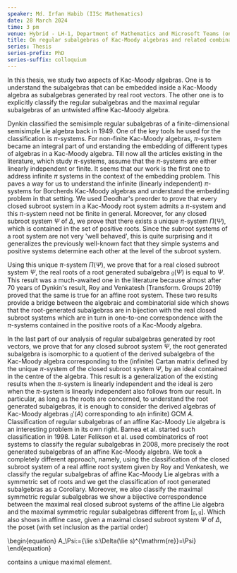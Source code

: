 ```yaml
---
speaker: Md. Irfan Habib (IISc Mathematics)
date: 28 March 2024
time: 3 pm
venue: Hybrid - LH-1, Department of Mathematics and Microsoft Teams (online) 
title: On regular subalgebras of Kac-Moody algebras and related combinatorics
series: Thesis
series-prefix: PhD
series-suffix: colloquium
---
```


In this thesis, we study two aspects of Kac-Moody algebras. One is to understand the subalgebras that can be embedded inside a Kac-Moody algebra as subalgebras
generated by real root vectors. The other one is to explicitly classify the regular subalgebras and the maximal regular subalgebras of an untwisted affine Kac-Moody algebra.

Dynkin classified the semisimple regular subalgebras of a finite-dimensional semisimple Lie algebra back in $1949.$ One of the key tools he used for the classification is
$\pi$-systems. For non-finite Kac-Moody algebras, $\pi$-system became an integral part of und erstanding the embedding of different types of algebras in a Kac-Moody algebra.
Till now all the articles existing in the literature, which study $\pi$-systems, assume that the $\pi$-systems are either linearly independent or finite. It seems that our
work is the first one to address infinite $\pi$ systems in the context of the embedding problem. This paves a way for us to understand the infinite (linearly independent)
$\pi$-systems for Borcherds Kac-Moody algebras and understand the embedding problem in that setting. We used Deodhar's preorder to prove that every closed subroot system
in a Kac-Moody root system admits a $\pi$-system and this $\pi$-system need not be finite in general. Moreover, for any closed subroot system $\Psi$ of $\Delta,$ we prove
that there exists a unique $\pi$-system $\Pi(\Psi),$ which is contained in the set of positive roots. Since the subroot systems of a root system are not very 'well behaved',
this is quite surprising and it generalizes the previously well-known fact that they simple systems and positive systems determine each other at the level of the subroot system.

Using this unique $\pi$-system $\Pi(\Psi)$, we prove that for a real closed subroot system $\Psi,$ the real roots of a root generated subalgebra $\mathfrak g(\Psi)$ is equal to $\Psi$.
This result was a much-awaited one in the literature because almost after $70$ years of Dynkin's result, Roy and Venkatesh (Transform. Groups 2019) proved that the same is true
for an affine root system. These two results provide a bridge between the algebraic and combinatorial side which shows that the root-generated subalgebras are in bijection with
the real closed subroot systems which are in turn in one-to-one correspondence with the $\pi$-systems contained in the positive roots of a Kac-Moody algebra.

In the last part of our analysis of regular subalgebras generated by root vectors, we prove that for any closed subroot system $\Psi,$ the root generated subalgebra is isomorphic
to a quotient of the derived subalgebra of the Kac-Moody algebra corresponding to the (infinite) Cartan matrix defined by the unique $\pi$-system of the closed subroot system
$\Psi,$ by an ideal contained in the centre of the algebra. This result is a generalization of the existing results when the $\pi$-system is linearly independent and the ideal is
zero when the $\pi$-system is linearly independent also follows from our result. In particular, as long as the roots are concerned, to understand the root generated subalgebras,
it is enough to consider the derived algebras of Kac-Moody algebras $\mathfrak g'(A)$ corresponding to a(n infinite) GCM $A.$ Classification of regular subalgebras of an affine Kac-Moody
Lie algebra is an interesting problem in its own right. Barnea et al. started such classification in $1998.$ Later Felikson et al. used combinatorics of root systems to classify the
regular subalgebras in 2008, more precisely the root generated subalgebras of an affine Kac-Moody algebra. We took a completely different approach, namely, using the classification of
the closed subroot system of a real affine root system given by Roy and Venkatesh, we classify the regular subalgebras of affine Kac-Moody Lie algebras with a symmetric set of roots
and we get the classification of root generated subalgebras as a Corollary. Moreover, we also classify the maximal symmetric regular subalgebras we show a bijective correspondence
between the maximal real closed subroot systems of the affine Lie algebra and the maximal symmetric regular subalgebras different from $[\mathfrak g,\mathfrak g].$ Which also shows in affine case,
given a maximal closed subroot system $\Psi$ of $\Delta,$ the poset (with set inclusion as the partial order)

\begin{equation}
A_\Psi:=\{\lie s:\Delta(\lie s)^{\mathrm{re}}=\Psi\}
\end{equation}

contains a unique maximal element.
